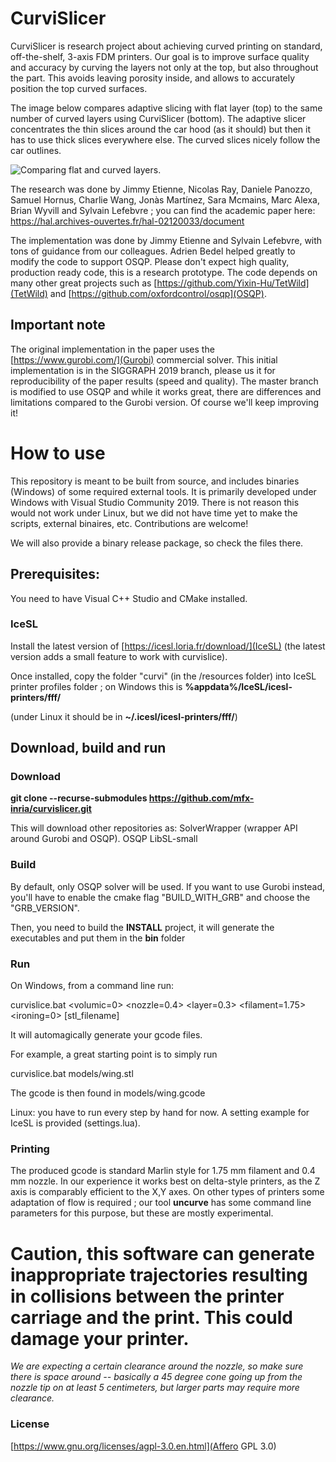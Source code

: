 # CurviSlicer

CurviSlicer is research project about achieving curved printing on standard, off-the-shelf, 3-axis FDM printers. 
Our goal is to improve surface quality and accuracy by curving the layers not only at the top, but also throughout the part. This avoids leaving porosity inside, and allows to accurately position the top curved surfaces. 

The image below compares adaptive slicing with flat layer (top) to the same number of curved layers using CurviSlicer (bottom). The adaptive slicer concentrates the thin slices around the car hood (as it should) but then it has to use thick slices everywhere else. The curved slices nicely follow the car outlines.

![](https://github.com/mfx-inria/curvislicer/blob/master/resources/car.png "Comparing flat and curved layers.")

The research was done by Jimmy Etienne, Nicolas Ray, Daniele Panozzo, Samuel Hornus, Charlie Wang, Jonàs Martínez, Sara Mcmains, Marc Alexa, Brian Wyvill and Sylvain Lefebvre ; you can find the academic paper here: https://hal.archives-ouvertes.fr/hal-02120033/document

The implementation was done by Jimmy Etienne and Sylvain Lefebvre, with tons of guidance from our colleagues. Adrien Bedel helped greatly to modify the code to support OSQP.
Please don't expect high quality, production ready code, this is a research prototype. The code depends on many other great projects such as [https://github.com/Yixin-Hu/TetWild](TetWild) and [https://github.com/oxfordcontrol/osqp](OSQP).

## Important note

The original implementation in the paper uses the [https://www.gurobi.com/](Gurobi) commercial solver. This initial implementation is in the SIGGRAPH 2019 branch, please us it for reproducibility of the paper results (speed and quality). The master branch is modified to use OSQP and while it works great, there are differences and limitations compared to the Gurobi version. Of course we'll keep improving it!

# How to use

This repository is meant to be built from source, and includes binaries (Windows) of some required external tools. It is primarily developed under Windows with Visual Studio Community 2019. There is not reason this would not work under Linux, but we did not have time yet to make the scripts, external binaires, etc. Contributions are welcome!

We will also provide a binary release package, so check the files there.

## Prerequisites:

You need to have Visual C++ Studio and CMake installed.

### IceSL

Install the latest version of [https://icesl.loria.fr/download/](IceSL) (the latest version adds a small feature to work with curvislice).

Once installed, copy the folder "curvi" (in the /resources folder) into IceSL printer profiles folder ; on Windows this is **%appdata%/IceSL/icesl-printers/fff/**

(under Linux it should be in **~/.icesl/icesl-printers/fff/**)

## Download, build and run

### Download
**git clone --recurse-submodules https://github.com/mfx-inria/curvislicer.git**

This will download other repositories as:
	SolverWrapper (wrapper API around Gurobi and OSQP).
	OSQP
	LibSL-small

### Build

By default, only OSQP solver will be used. If you want to use Gurobi instead, you'll have to enable the cmake flag "BUILD_WITH_GRB" and choose the "GRB_VERSION".

Then, you need to build the **INSTALL** project, it will generate the executables and put them in the **bin** folder

### Run

On Windows, from a command line run:

curvislice.bat <volumic=0> <nozzle=0.4> <layer=0.3> <filament=1.75> <ironing=0> [stl_filename]

It will automagically generate your gcode files.

For example, a great starting point is to simply run

curvislice.bat models/wing.stl

The gcode is then found in models/wing.gcode

Linux: you have to run every step by hand for now. A setting example for IceSL is provided (settings.lua).

### Printing

The produced gcode is standard Marlin style for 1.75 mm filament and 0.4 mm nozzle. In our experience it works best on delta-style printers, as the Z axis is comparably efficient to the X,Y axes. On other types of printers some adaptation of flow is required ; our tool **uncurve** has some command line parameters for this purpose, but these are mostly experimental.

# Caution, this software can generate inappropriate trajectories resulting in collisions between the printer carriage and the print. This could damage your printer.

*We are expecting a certain clearance around the nozzle, so make sure there is space around -- basically a 45 degree cone going up from the nozzle tip on at least 5 centimeters, but larger parts may require more clearance.*


### License

[https://www.gnu.org/licenses/agpl-3.0.en.html](Affero GPL 3.0)
